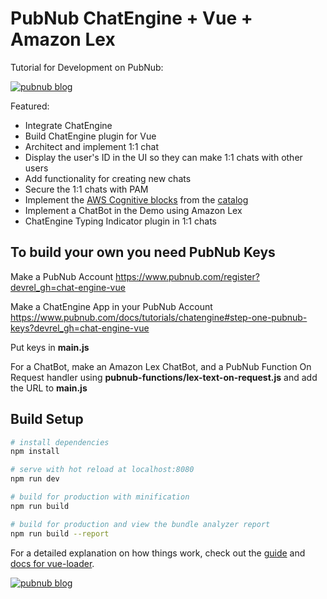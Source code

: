 # PubNub ChatEngine + Vue + Amazon Lex

Tutorial for Development on PubNub:

[![pubnub blog](https://i.imgur.com/VHbsEnd.png)](https://www.pubnub.com/tutorials/chatengine/vuejs/chat-app/?devrel_gh=chat-engine-vue)

Featured:
- Integrate ChatEngine
- Build ChatEngine plugin for Vue
- Architect and implement 1:1 chat
- Display the user's ID in the UI so they can make 1:1 chats with other users
- Add functionality for creating new chats
- Secure the 1:1 chats with PAM
- Implement the [AWS Cognitive blocks](https://www.pubnub.com/blog/making-chat-apps-smarter-with-amazon-machine-learning-services/) from the [catalog](https://www.pubnub.com/docs/blocks-catalog)
- Implement a ChatBot in the Demo using Amazon Lex
- ChatEngine Typing Indicator plugin in 1:1 chats

## **To build your own you need PubNub Keys**
Make a PubNub Account
https://www.pubnub.com/register?devrel_gh=chat-engine-vue

Make a ChatEngine App in your PubNub Account
https://www.pubnub.com/docs/tutorials/chatengine#step-one-pubnub-keys?devrel_gh=chat-engine-vue

Put keys in **main.js**

For a ChatBot, make an Amazon Lex ChatBot, and a PubNub Function On Request handler using **pubnub-functions/lex-text-on-request.js** and add the URL to **main.js**

## Build Setup

``` bash
# install dependencies
npm install

# serve with hot reload at localhost:8080
npm run dev

# build for production with minification
npm run build

# build for production and view the bundle analyzer report
npm run build --report
```

For a detailed explanation on how things work, check out the [guide](http://vuejs-templates.github.io/webpack/) and [docs for vue-loader](http://vuejs.github.io/vue-loader).

[![pubnub blog](https://i.imgur.com/UulgV88.png)](https://www.pubnub.com/tutorials/chatengine/vuejs/chat-app/?devrel_gh=chat-engine-vue)
